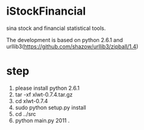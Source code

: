 iStockFinancial
===============

sina stock and financial statistical tools.

The development is based on python 2.6.1 and urllib3(https://github.com/shazow/urllib3/zipball/1.4)

step
===============

1. please install python 2.6.1
2. tar -xf xlwt-0.7.4.tar.gz
3. cd xlwt-0.7.4
4. sudo python setup.py install
5. cd ../src
6. python main.py 2011 .
